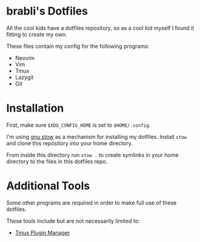 # brabli's Dotfiles

All the cool kids have a dotfiles repository, so as a cool kid myself I found it fitting to create my own.

These files contain my config for the following programs:

- Neovim
- Vim
- Tmux
- Lazygit
- Git

# Installation

First, make sure `$XDG_CONFIG_HOME` is set to `$HOME/.config`.

I'm using [gnu stow](https://www.gnu.org/software/stow/) as a mechanism for installing my dotfiles. Install `stow` and clone this repository into your home directory.

From inside this directory run `stow .` to create symlinks in your home directory to the files in this dotfiles repo.


# Additional Tools

Some other programs are required in order to make full use of these dotfiles.

These tools include but are not necessarily limited to:

- [Tmux Plugin Manager](https://github.com/tmux-plugins/tpm)

